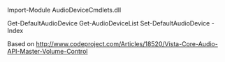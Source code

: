 Import-Module AudioDeviceCmdlets.dll

Get-DefaultAudioDevice
Get-AudioDeviceList
Set-DefaultAudioDevice -Index <int>

Based on http://www.codeproject.com/Articles/18520/Vista-Core-Audio-API-Master-Volume-Control